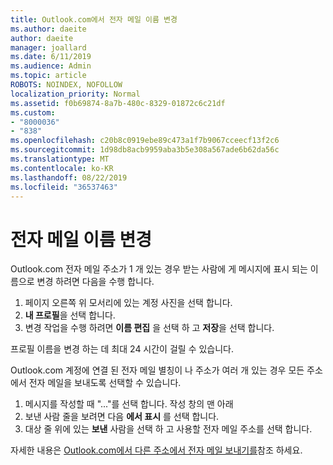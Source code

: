 ```yaml
---
title: Outlook.com에서 전자 메일 이름 변경
ms.author: daeite
author: daeite
manager: joallard
ms.date: 6/11/2019
ms.audience: Admin
ms.topic: article
ROBOTS: NOINDEX, NOFOLLOW
localization_priority: Normal
ms.assetid: f0b69874-8a7b-480c-8329-01872c6c21df
ms.custom:
- "8000036"
- "838"
ms.openlocfilehash: c20b8c0919ebe89c473a1f7b9067cceecf13f2c6
ms.sourcegitcommit: 1d98db8acb9959aba3b5e308a567ade6b62da56c
ms.translationtype: MT
ms.contentlocale: ko-KR
ms.lasthandoff: 08/22/2019
ms.locfileid: "36537463"
---
```

# <a name="change-your-email-name"></a>전자 메일 이름 변경

Outlook.com 전자 메일 주소가 1 개 있는 경우 받는 사람에 게 메시지에 표시 되는 이름으로 변경 하려면 다음을 수행 합니다.
  
1. 페이지 오른쪽 위 모서리에 있는 계정 사진을 선택 합니다.
2. **내 프로필**을 선택 합니다.
3. 변경 작업을 수행 하려면 **이름 편집** 을 선택 하 고 **저장**을 선택 합니다.

프로필 이름을 변경 하는 데 최대 24 시간이 걸릴 수 있습니다.
  
Outlook.com 계정에 연결 된 전자 메일 별칭이 나 주소가 여러 개 있는 경우 모든 주소에서 전자 메일을 보내도록 선택할 수 있습니다.
  
1. 메시지를 작성할 때 "..."를 선택 합니다. 작성 창의 맨 아래
1. 보낸 사람 줄을 보려면 다음 **에서 표시** 를 선택 합니다.
1. 대상 줄 위에 있는 **보낸** 사람을 선택 하 고 사용할 전자 메일 주소를 선택 합니다.

자세한 내용은 [Outlook.com에서 다른 주소에서 전자 메일 보내기를](https://support.office.com/article/ccba89cb-141c-4a36-8c56-6d16a8556d2e?wt.mc_id=Office_Outlook_com_Alchemy)참조 하세요.